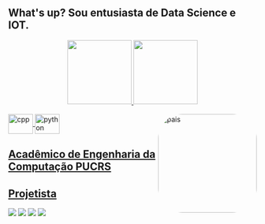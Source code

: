 ## What's up? Sou entusiasta de Data Science e IOT.
<div align="center">
  <a href="https://github.com/guilhermekollet">
  <img height="130em" src="https://github-readme-stats.vercel.app/api?username=guilhermekollet&show_icons=true&theme=merko&include_all_commits=true&count_private=true"/>
  <img height="130em" src="https://github-readme-stats.vercel.app/api/top-langs/?username=guilhermekollet&layout=compact&langs_count=7&theme=merko"/>
</div>
  
<div style="display: inline_block"><br>
  <img align="center" alt="cpp" height="40" width="50" src="https://cdn.jsdelivr.net/gh/devicons/devicon/icons/cplusplus/cplusplus-original.svg">
  <img align="center" alt="python" height="40" width="50" src="https://cdn.jsdelivr.net/gh/devicons/devicon/icons/python/python-original.svg">
  <img align="right" alt="pais" height="200" style="border-radius:50px;" src="https://cdn-icons-png.flaticon.com/512/2151/2151295.png">
</div>

##
  <h2>Acadêmico de Engenharia da Computação PUCRS</h2>
  <h2>Projetista</h2>
  <div> 
  <a href="https://www.youtube.com/channel/UCG_E_yE4lDNt4YFLNKik7WQ" target="_blank"><img src="https://img.shields.io/badge/YouTube-FF0000?style=for-the-badge&logo=youtube&logoColor=white" target="_blank"></a>
  <a href="https://www.instagram.com/guisklherme/" target="_blank"><img src="https://img.shields.io/badge/-Instagram-%23E4405F?style=for-the-badge&logo=instagram&logoColor=white" target="_blank"></a>
  <a href="https://www.linkedin.com/in/guilhermekollet/" target="_blank"><img src="https://img.shields.io/badge/-LinkedIn-%230077B5?style=for-the-badge&logo=linkedin&logoColor=white" target="_blank"></a> 
   <a href="https://www.linkedin.com/in/guilhermekollet/" target="_blank"><img src="https://img.shields.io/badge/NVIDIA-GTX1060-76B900?style=for-the-badge&logo=nvidia&logoColor=white"></a>  
     	
</div>
